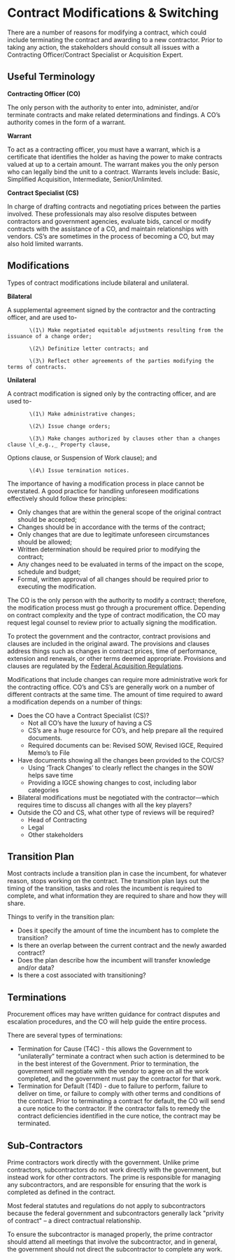 # Contract Modifications & Switching

  
There are a number of reasons for modifying a contract, which could include terminating the contract and awarding to a new contractor. Prior to taking any action, the stakeholders should consult all issues with a Contracting Officer/Contract Specialist or Acquisition Expert.

## **Useful Terminology**

**Contracting Officer \(CO\)**

The only person with the authority to enter into, administer, and/or terminate contracts and make related determinations and findings. A CO’s authority comes in the form of a warrant.

**Warrant**

To act as a contracting officer, you must have a warrant, which is a certificate that identifies the holder as having the power to make contracts valued at up to a certain amount. The warrant makes you the only person who can legally bind the unit to a contract. Warrants levels include: Basic, Simplified Acquisition, Intermediate, Senior/Unlimited.

**Contract Specialist \(CS\)**

In charge of drafting contracts and negotiating prices between the parties involved. These professionals may also resolve disputes between contractors and government agencies, evaluate bids, cancel or modify contracts with the assistance of a CO, and maintain relationships with vendors. CS’s are sometimes in the process of becoming a CO, but may also hold limited warrants.

## **Modifications**

Types of contract modifications include bilateral and unilateral.

**Bilateral** 

A supplemental agreement signed by the contractor and the contracting officer, and are used to-

           \(1\) Make negotiated equitable adjustments resulting from the issuance of a change order;

           \(2\) Definitize letter contracts; and

           \(3\) Reflect other agreements of the parties modifying the terms of contracts.

**Unilateral**

A contract modification is signed only by the contracting officer, and are used to-

           \(1\) Make administrative changes;

           \(2\) Issue change orders;

           \(3\) Make changes authorized by clauses other than a changes clause \(_e.g.,_ Property clause,

 Options clause, or Suspension of Work clause\); and

           \(4\) Issue termination notices.

The importance of having a modification process in place cannot be overstated. A good practice for handling unforeseen modifications effectively should follow these principles:

* Only changes that are within the general scope of the original contract should be accepted;
* Changes should be in accordance with the terms of the contract;
* Only changes that are due to legitimate unforeseen circumstances should be allowed;
* Written determination should be required prior to modifying the contract;
* Any changes need to be evaluated in terms of the impact on the scope, schedule and budget;
* Formal, written approval of all changes should be required prior to executing the modification.

The CO is the only person with the authority to modify a contract; therefore, the modification process must go through a procurement office. Depending on contract complexity and the type of contract modification, the CO may request legal counsel to review prior to actually signing the modification.

To protect the government and the contractor, contract provisions and clauses are included in the original award. The provisions and clauses address things such as changes in contract prices, time of performance, extension and renewals, or other terms deemed appropriate. Provisions and clauses are regulated by the [Federal Acquisition Regulations](https://www.acquisition.gov/browse/index/far).

Modifications that include changes can require more administrative work for the contracting office. CO’s and CS’s are generally work on a number of different contracts at the same time. The amount of time required to award a modification depends on a number of things:  


* Does the CO have a Contract Specialist \(CS\)?
  * Not all CO’s have the luxury of having a CS
  * CS’s are a huge resource for CO’s, and help prepare all the required documents.
  * Required documents can be: Revised SOW, Revised IGCE, Required Memo’s to File
* Have documents showing all the changes been provided to the CO/CS?
  * Using ‘Track Changes’ to clearly reflect the changes in the SOW helps save time
  * Providing a IGCE showing changes to cost, including labor categories
* Bilateral modifications must be negotiated with the contractor—which requires time to discuss all changes with all the key players?
* Outside the CO and CS, what other type of reviews will be required?
  * Head of Contracting
  * Legal
  * Other stakeholders

## **Transition Plan**

Most contracts include a transition plan in case the incumbent, for whatever reason, stops working on the contract. The transition plan lays out the timing of the transition, tasks and roles the incumbent is required to complete, and what information they are required to share and how they will share.  


Things to verify in the transition plan:

* Does it specify the amount of time the incumbent has to complete the transition?
* Is there an overlap between the current contract and the newly awarded contract?
* Does the plan describe how the incumbent will transfer knowledge and/or data?
* Is there a cost associated with transitioning?

## Terminations

Procurement offices may have written guidance for contract disputes and escalation procedures, and the CO will help guide the entire process.

There are several types of terminations:

* Termination for Cause \(T4C\) - this allows the Government to “unilaterally” terminate a contract when such action is determined to be in the best interest of the Government. Prior to termination, the government will negotiate with the vendor to agree on all the work completed, and the government must pay the contractor for that work.
* Termination for Default \(T4D\) - due to failure to perform, failure to deliver on time, or failure to comply with other terms and conditions of the contract. Prior to terminating a contract for default, the CO will send a cure notice to the contractor. If the contractor fails to remedy the contract deficiencies identified in the cure notice, the contract may be terminated.

## **Sub-Contractors**

Prime contractors work directly with the government. Unlike prime contractors, subcontractors do not work directly with the government, but instead work for other contractors. The prime is responsible for managing any subcontractors, and are responsible for ensuring that the work is completed as defined in the contract.

Most federal statutes and regulations do not apply to subcontractors because the federal government and subcontractors generally lack "privity of contract" – a direct contractual relationship.

To ensure the subcontractor is managed properly, the prime contractor should attend all meetings that involve the subcontractor, and in general, the government should not direct the subcontractor to complete any work.

